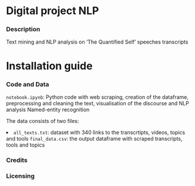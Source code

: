 # Digital project NLP
### Description
Text mining and NLP analysis on ‘The Quantified Self’ speeches transcripts

# Installation guide
### Code and Data
<code>notebook.ipynb</code>: Python code with web scraping,  creation of the dataframe, preprocessing and cleaning the text, visualisation of the discourse and NLP analysis Named-entity recognition

The data consists of two files:
<li><code>all_texts.txt</code>: dataset with 340 links to the transcrtipts, videos, topics and tools
<code>final_data.csv</code>: the output dataframe with scraped transcripts, tools and topics

### Credits

### Licensing
